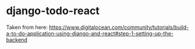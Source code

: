 # django-todo-react
Taken from here:
https://www.digitalocean.com/community/tutorials/build-a-to-do-application-using-django-and-react#step-1-setting-up-the-backend
